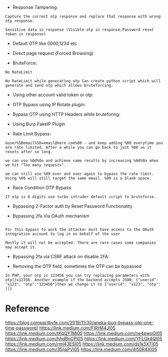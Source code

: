* Response Tampering:
```
Capture the correct otp response and replace that response with wrong otp response.

Sensitive data in response (Visible otp in response,Password reset token in response)

```
* Default OTP like 0000,1234 etc

* Direct page request:(Forced Browsing)

* BruteForce:
```
No RateLimit

No RateLimit while generating otp Can create python script which will generate and send otp which allows bruteforcing. 

```
* Using other account valid token or otp:


* OTP Bypass using IP Rotate plugin:


* Bypass OTP using HTTP Headers while bruteforing:


* Using Burp FakeIP Plugin

* Rate Limit Bypass:
```
&user%5Bemail%5D=email@here.com%00 - and keep adding %00 everytime you are rate limited. After a while you can go back to just %00 as it resets after so long.

we can use %0d%0a and achieve same results by increasing %0d%0a when we hit "Too many requests".

we can still use %09 over and over again to bypass the rate limit. Using %09 will still target the same email. %09 is a blank space.

```

* Race Condition OTP Bypass:
```
If otp is 6 digits use turbo intruder default script to bruteforce.

```

* Bypassing 2-Factor auth by Reset Password Functionality


* Bypassing 2fa Via OAuth mechanism
```

For this bypass to work the attacker must have access to the OAuth integration account to log in on behalf of the user

Mostly it will not be accepted. There are rare cases some companies may accept it.
```

* Bypassing 2fa via CSRF attack on disable 2FA:


* Removing the OTP field, sometimes the OTP can be bypassed
```
In PHP, your otp is 123456 you can try replacing parameters with otp[]=12356. Another example if the backend accepts JSON: {"userid": "x123", "otp":"123456"}then we change it to {"userid": "x123", "otp":[]}

```

# Reference

https://blog.compactbyte.com/2019/11/30/aneka-bug-bypass-otp-one-time-password/
https://link.medium.com/FIRrM4Jl05 
https://link.medium.com/tKqQY1Ml05 
https://link.medium.com/ne4pwoOl05 
https://link.medium.com/hhdBnCPl05 
https://link.medium.com/YFLGk4Ql05 
https://link.medium.com/rml43ESl05 
https://link.medium.com/ds1k5XTl05 
https://link.medium.com/35IjaPVl05 
https://link.medium.com/4l50R4Xl05
